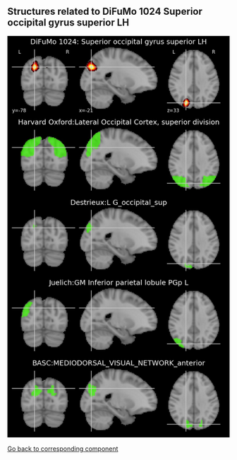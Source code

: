 


## Structures related to DiFuMo 1024 Superior occipital gyrus superior LH

![368](368.jpg "Structures related to DiFuMo 1024 Superior occipital gyrus superior LH")

[Go back to corresponding component](https://parietal-inria.github.io/DiFuMo/1024/html/368.html)
